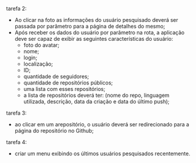 tarefa 2:
- Ao clicar na foto as informações do usuário pesquisado deverá ser passada
 por parâmetro para a página de detalhes do mesmo;
- Após receber os dados do usuário por parâmetro na rota, a aplicação
deve ser capaz de exibir as seguintes características do usuário:
  - foto do avatar;
  - nome;
  - login;
  - localização;
  - ID;
  - quantidade de seguidores;
  - quantidade de repositórios públicos;
  - uma lista com esses repositórios;
  - a lista de repositórios deverá ter: (nome do repo, linguagem utilizada, descrição, data da criação e data do último push);

tarefa 3:
- ao clicar em um arepositório, o usuário deverá ser redirecionado para a página do repositório no Github;

tarefa 4:
- criar um menu exibindo os últimos usuários pesquisados recentemente.
